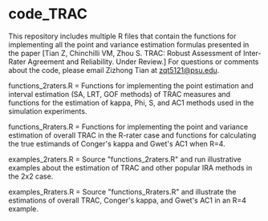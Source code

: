 # code_TRAC
This repository includes multiple R files that contain the functions for implementing all the point and variance estimation formulas presented in the paper [Tian Z, Chinchilli VM, Zhou S. TRAC: Robust Assessment of Inter-Rater Agreement and Reliability. Under Review.] For questions or comments about the code, please email Zizhong Tian at <zqt5121@psu.edu>.

functions_2raters.R = Functions for implementing the point estimation and interval estimation (SA, LRT, GOF methods) of TRAC measures and functions for the estimation of kappa, Phi, S, and AC1 methods used in the simulation experiments.

functions_Rraters.R = Functions for implementing the point and variance estimation of overall TRAC in the R-rater case and functions for calculating the true estimands of Conger's kappa and Gwet's AC1 when R=4.

examples_2raters.R = Source "functions_2raters.R" and run illustrative examples about the estimation of TRAC and other popular IRA methods in the 2x2 case.

examples_Rraters.R = Source "functions_Rraters.R" and illustrate the estimations of overall TRAC, Conger's kappa, and Gwet's AC1 in an R=4 example.
